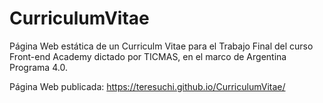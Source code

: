# CurriculumVitae
Página Web estática de un Curriculm Vitae para el Trabajo Final del curso Front-end Academy dictado por TICMAS, en el marco de Argentina Programa 4.0.

Página Web publicada: https://teresuchi.github.io/CurriculumVitae/

